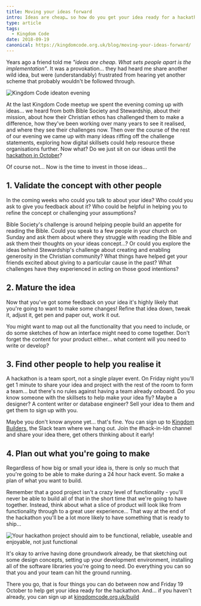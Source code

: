 ```yaml
---
title: Moving your ideas forward
intro: Ideas are cheap… so how do you get your idea ready for a hackathon? Here are four ideas that you can work on before coming to Kingdom Code BUILD.
type: article
tags:
  - Kingdom Code
date: 2018-09-19
canonical: https://kingdomcode.org.uk/blog/moving-your-ideas-forward/
---
```


Years ago a friend told me _"ideas are cheap. What sets people apart is the implementation"_. It was a provokation… they had heard me share another wild idea, but were (understandably) frustrated from hearing yet another scheme that probably wouldn't be followed through.

![Kingdom Code ideaton evening](/_assets/img/blog/2018/kc-ideation-evening.jpg)

At the last Kingdom Code meetup we spent the evening coming up with ideas… we heard from both Bible Society and Stewardship, about their mission, about how their Christian ethos has challenged them to make a difference, how they've been working over many years to see it realised, and where they see their challenges now. Then over the course of the rest of our evening we came up with many ideas riffing off the challenge statements, exploring how digital skillsets could help resource these organisations further. Now what? Do we just sit on our ideas until the [hackathon in October](https://kingdomcode.org.uk/build)?

Of course not… Now is the time to invest in those ideas…

## 1. Validate the concept with other people

In the coming weeks who could you talk to about your idea? Who could you ask to give you feedback about it? Who could be helpful in helping you to refine the concept or challenging your assumptions?

Bible Society's challenge is around helping people build an appetite for reading the Bible. Could you speak to a few people in your church on Sunday and ask them about where they struggle with reading the Bible and ask them their thoughts on your ideas concept…?
Or could you explore the ideas behind Stewardship's challenge about creating and enabling generosity in the Christian community? What things have helped get your friends excited about giving to a particular cause in the past? What challenges have they experienced in acting on those good intentions?

## 2. Mature the idea

Now that you've got some feedback on your idea it's highly likely that you're going to want to make some changes! Refine that idea down, tweak it, adjust it, get pen and paper out, work it out.

You might want to map out all the functionality that you need to include, or do some sketches of how an interface might need to come together. Don't forget the content for your product either… what content will you need to write or develop?

## 3. Find other people to help you realise it

A hackathon is a team sport, not a single player event. On Friday night you'll get 1 minute to share your idea and project with the rest of the room to form a team… but there's no rules against having a team already onboard. Do you know someone with the skillsets to help make your idea fly? Maybe a designer? A content writer or database engineer? Sell your idea to them and get them to sign up with you.

Maybe you don't know anyone yet… that's fine. You can sign up to [Kingdom Builders](http://kingdombuilders.io/), the Slack team where we hang out. Join the #hack-in-ldn channel and share your idea there, get others thinking about it early!

## 4. Plan out what you're going to make

Regardless of how big or small your idea is, there is only so much that you're going to be able to make during a 24 hour hack event. So make a plan of what you want to build.

Remember that a good project isn't a crazy level of functionality - you'll never be able to build all of that in the short time that we're going to have together. Instead, think about what a slice of product will look like from functionality through to a great user experience… That way at the end of the hackathon you'll be a lot more likely to have something that is ready to ship…

![Your hackathon project should aim to be functional, reliable, useable and enjoyable, not just functional](/_assets/img/blog/2018/kingdom-code-hackathon-project-slice.jpg)

It's okay to arrive having done groundwork already, be that sketching out some design concepts, setting up your development environment, installing all of the software libraries you're going to need. Do everything you can so that you and your team can hit the ground running.

There you go, that is four things you can do between now and Friday 19 October to help get your idea ready for the hackathon. And… if you haven't already, you can sign up at [kingdomcode.org.uk/build](https://kingdomcode.org.uk/build)
